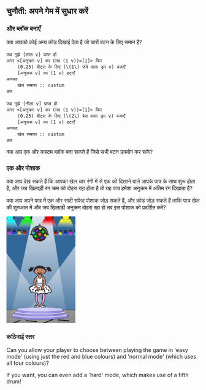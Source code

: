 ## चुनौती: अपने गेम में सुधार करें

### और ब्लॉक बनाएँ

क्या आपको कोई अन्य कोड दिखाई देता है जो चारों बटन के लिए समान है?

```blocks3
जब मुझे [लाल v] प्राप्त हो
अगर <[अनुक्रम v] का (मद (1 v))=[1]> फिर
    (0.25) बीट्स के लिए (\(1\) फंदे वाला ड्रम v) बजाएँ
    [अनुक्रम v] का (1 v) हटाएँ
अन्यथा
    खेल समाप्त :: custom
अंत

जब मुझे [नीला v] प्राप्त हो
अगर <[अनुक्रम v] का (मद (1 v))=[1]> फिर
    (0.25) बीट्स के लिए (\(2\) बेस वाला ड्रम v) बजाएँ
    [अनुक्रम v] का (1 v) हटाएँ
अन्यथा
    खेल समाप्त :: custom
अंत
```

क्या आप एक और कस्टम ब्लॉक बना सकते हैं जिसे सभी बटन उपयोग कर सकें?

### एक और पोशाक

क्या आप देख सकते हैं कि आपका खेल चार रंगों में से एक को दिखाने वाले आपके पात्र के साथ शुरू होता है, और जब खिलाड़ी रंग क्रम को दोहरा रहा होता है तो यह पात्र हमेशा अनुक्रम में अंतिम रंग दिखाता है?

क्या आप अपने पात्र में एक और सादी सफेद पोशाक जोड़ सकते हैं, और कोड जोड़ सकते हैं ताकि पात्र खेल की शुरुआत में और जब खिलाड़ी अनुक्रम दोहरा रहा हो तब इस पोशाक को प्रदर्शित करे?

![स्क्रीनशॉट](images/colour-white.png)

### कठिनाई स्तर

Can you allow your player to choose between playing the game in 'easy mode' (using just the red and blue colours) and 'normal mode' (which uses all four colours)?

If you want, you can even add a 'hard' mode, which makes use of a fifth drum!